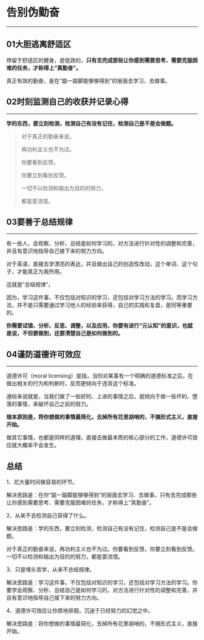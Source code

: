 # **告别伪勤奋**

---

## **01大胆逃离舒适区**

停留于舒适区的健身，是低效的，**只有去完成那些让你感到需要思考、需要克服困难的任务，才称得上“真勤奋”。**

真正有效的勤奋，是在“踮一踮脚能够够得到”的层面去学习、去做事。

## **02时刻监测自己的收获并记录心得**

---

**学的东西，要立刻检测，检测自己有没有记住，检测自己是不是会做题。**

> 对于真正的勤奋来说，
> 
> 
> 再功利主义也不为过。
> 
> 你要看到反馈，
> 
> 你要立刻看到反馈。
> 
> 一切不以检测和输出为目的的努力，
> 
> 都是耍流氓。
> 

## **03要善于总结规律**

---

有一些人，会观察、分析、总结是如何学习的，对方法进行针对性的调整和完善，并且有意识地指导自己接下来的努力方向。

对于英语，直接去学漂亮的表达，并且做出自己的创造性改动，这个单词、这个句子，才能真正为我所用。

这就是“总结规律”。

因为，学习这件事，不仅包括对知识的学习，还包括对学习方法的学习。而学习方法，并不是只需要通过学习他人的经验来获得，自己的实践和复盘，是同等重要的。

 **你需要试错、分析、反思、调整，以及应用，你要有进行“元认知”的意识，也就是说，不但要做到，还要清楚自己是如何做到的。**

## **04谨防道德许可效应**

---

道德许可（moral licensing）是指，当你对某事有一个明确的道德标准之后，在做出相关的行为和判断时，反而更倾向于违背这个标准。

通俗来说就是，当我们做了一些好的、上进的事情之后，就倾向于做一些坏的、堕落的事情，来破坏自己之前的努力。

**根本原则是，将你想做的事情最简化，去掉所有花里胡哨的，不搞形式主义，直接开始。**

做其它事情，也都是同样的道理，直接去做最本质的核心部分的工作，道德许可效应就大概率不会发生。

## **总结**

1、花大量时间做容易的环节。

解决思路是：在你“踮一踮脚能够够得到”的层面去学习、去做事，只有去完成那些让你感到需要思考、需要克服困难的任务，才称得上“真勤奋”。

2、从来不去检测自己获得了什么。

解决思路是：学的东西，要立刻检测，检测自己有没有记住，检测自己是不是会做题。

对于真正的勤奋来说，再功利主义也不为过。你要看到反馈，你要立刻看到反馈。一切不以检测和输出为目的的努力，都是耍流氓。

3、只是埋头苦学，从来不总结规律。

解决思路是：学习这件事，不仅包括对知识的学习，还包括对学习方法的学习。你要学会观察、分析、总结自己是如何学习的，对方法进行针对性的调整和完善，并且有意识地指导自己接下来的努力方向。

4、道德许可效应让你原地徘徊，沉迷于已经努力的幻觉之中。

解决思路是：将你想做的事情最简化，去掉所有花里胡哨的，不搞形式主义，直接开始。
